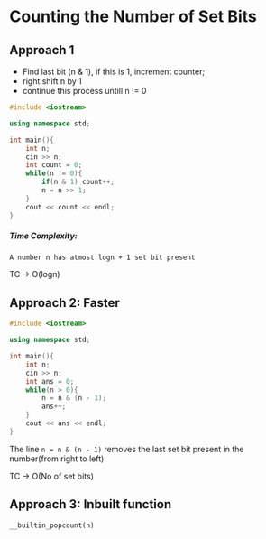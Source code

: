 # Counting the Number of Set Bits

## Approach 1
* Find last bit (n & 1), if this is 1, increment counter;
* right shift n by 1
* continue this process untill n != 0

```cpp
#include <iostream>

using namespace std;

int main(){
	int n;
	cin >> n;
	int count = 0;
	while(n != 0){
		if(n & 1) count++;
		n = n >> 1;
	}
	cout << count << endl;
}
```
##### Time Complexity: 
`A number n has atmost logn + 1 set bit present`

TC -> O(logn)


## Approach 2: Faster 
```cpp
#include <iostream>

using namespace std;

int main(){
	int n;
	cin >> n;
	int ans = 0;
	while(n > 0){
		n = n & (n - 1);
		ans++;
	}
	cout << ans << endl;
}
```

The line `n = n & (n - 1)` removes the last set bit present in the number(from right to left)

TC -> O(No of set bits)


## Approach 3: Inbuilt function
`__builtin_popcount(n)`

